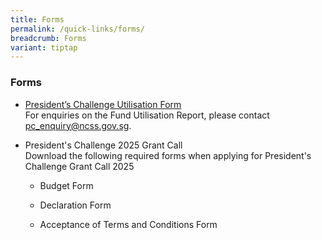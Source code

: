 ```yaml
---
title: Forms
permalink: /quick-links/forms/
breadcrumb: Forms
variant: tiptap
---
```

<h3>Forms</h3>
<ul data-tight="true" class="tight">
<li>
<p><a href="https://form.gov.sg/61ef5b592686c20012598c39" rel="noopener noreferrer nofollow" target="_blank">President’s Challenge Utilisation Form</a>
<br>For enquiries on the Fund Utilisation Report, please contact <a href="mailto:pc_enquiry@ncss.gov.sg" rel="noopener noreferrer nofollow" target="_blank"><u>pc_enquiry@ncss.gov.sg</u></a>.</p>
</li>
</ul>
<p></p>
<ul data-tight="true" class="tight">
<li>
<p>President's Challenge 2025 Grant Call
<br>Download the following required forms when applying for President's Challenge
Grant Call 2025</p>
<ul data-tight="true" class="tight">
<li>
<p>Budget Form</p>
</li>
<li>
<p>Declaration Form</p>
</li>
<li>
<p>Acceptance of Terms and Conditions Form
<br>
</p>
</li>
</ul>
</li>
</ul>
<p></p>